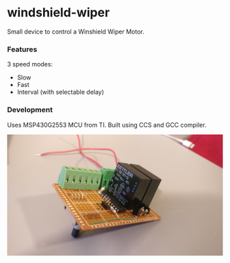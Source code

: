 # windshield-wiper

Small device to control a Winshield Wiper Motor.

### Features
3 speed modes:
 - Slow
 - Fast
 - Interval (with selectable delay)

### Development
Uses MSP430G2553 MCU from TI.
Built using CCS and GCC compiler.

![Picture](pics/front2.jpg?raw=true "Finished device")
